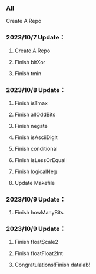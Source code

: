 ### All

Create A Repo

### 2023/10/7 Update：
1. Create A Repo

2. Finish bitXor

3. Finish tmin

### 2023/10/8 Update：
1. Finish isTmax

2. Finish allOddBits

3. Finish negate

4. Finish isAsciiDigit

5. Finish conditional

6. Finish isLessOrEqual

7. Finish logicalNeg

8. Update Makefile

### 2023/10/9 Update：
1. Finish howManyBits

### 2023/10/9 Update：
1. Finish floatScale2

2. Finish floatFloat2Int

3. Congratulations!Finish datalab!


